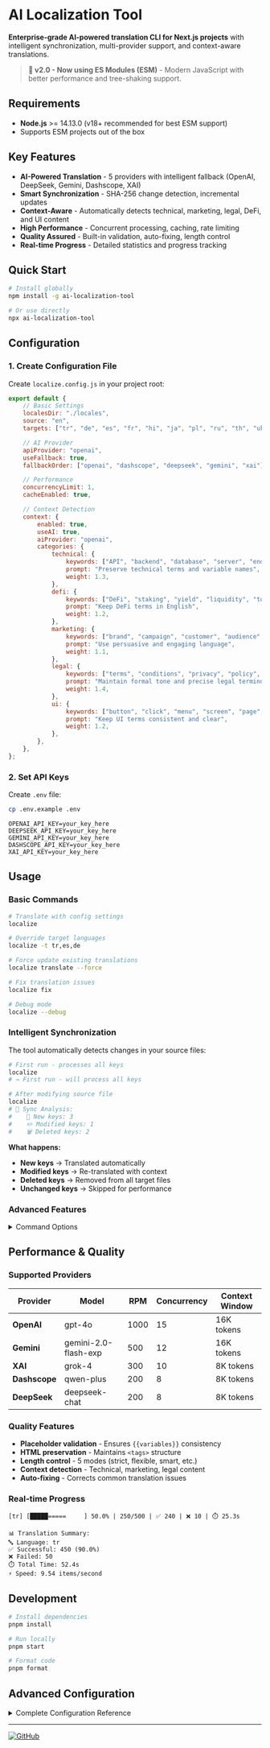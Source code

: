 # AI Localization Tool

**Enterprise-grade AI-powered translation CLI for Next.js projects** with intelligent synchronization, multi-provider support, and context-aware translations.

> **🚀 v2.0 - Now using ES Modules (ESM)** - Modern JavaScript with better performance and tree-shaking support.

## Requirements

- **Node.js** >= 14.13.0 (v18+ recommended for best ESM support)
- Supports ESM projects out of the box

## Key Features

- **AI-Powered Translation** - 5 providers with intelligent fallback (OpenAI, DeepSeek, Gemini, Dashscope, XAI)
- **Smart Synchronization** - SHA-256 change detection, incremental updates
- **Context-Aware** - Automatically detects technical, marketing, legal, DeFi, and UI content
- **High Performance** - Concurrent processing, caching, rate limiting
- **Quality Assured** - Built-in validation, auto-fixing, length control
- **Real-time Progress** - Detailed statistics and progress tracking

## Quick Start

```bash
# Install globally
npm install -g ai-localization-tool

# Or use directly
npx ai-localization-tool
```

## Configuration

### 1. Create Configuration File

Create `localize.config.js` in your project root:

```javascript
export default {
	// Basic Settings
	localesDir: "./locales",
	source: "en",
	targets: ["tr", "de", "es", "fr", "hi", "ja", "pl", "ru", "th", "uk", "vi", "yo", "zh"],

	// AI Provider
	apiProvider: "openai",
	useFallback: true,
	fallbackOrder: ["openai", "dashscope", "deepseek", "gemini", "xai"],

	// Performance
	concurrencyLimit: 1,
	cacheEnabled: true,

	// Context Detection
	context: {
		enabled: true,
		useAI: true,
		aiProvider: "openai",
		categories: {
			technical: {
				keywords: ["API", "backend", "database", "server", "endpoint"],
				prompt: "Preserve technical terms and variable names",
				weight: 1.3,
			},
			defi: {
				keywords: ["DeFi", "staking", "yield", "liquidity", "token", "blockchain"],
				prompt: "Keep DeFi terms in English",
				weight: 1.2,
			},
			marketing: {
				keywords: ["brand", "campaign", "customer", "audience", "promotion"],
				prompt: "Use persuasive and engaging language",
				weight: 1.1,
			},
			legal: {
				keywords: ["terms", "conditions", "privacy", "policy", "agreement"],
				prompt: "Maintain formal tone and precise legal terminology",
				weight: 1.4,
			},
			ui: {
				keywords: ["button", "click", "menu", "screen", "page", "view"],
				prompt: "Keep UI terms consistent and clear",
				weight: 1.2,
			},
		},
	},
};
```

### 2. Set API Keys

Create `.env` file:

```bash
cp .env.example .env
```

```env
OPENAI_API_KEY=your_key_here
DEEPSEEK_API_KEY=your_key_here
GEMINI_API_KEY=your_key_here
DASHSCOPE_API_KEY=your_key_here
XAI_API_KEY=your_key_here
```

## Usage

### Basic Commands

```bash
# Translate with config settings
localize

# Override target languages
localize -t tr,es,de

# Force update existing translations
localize translate --force

# Fix translation issues
localize fix

# Debug mode
localize --debug
```

### Intelligent Synchronization

The tool automatically detects changes in your source files:

```bash
# First run - processes all keys
localize
# → First run - will process all keys

# After modifying source file
localize
# 🔄 Sync Analysis:
#    📝 New keys: 3
#    ✏️ Modified keys: 1
#    🗑️ Deleted keys: 2
```

**What happens:**

- **New keys** → Translated automatically
- **Modified keys** → Re-translated with context
- **Deleted keys** → Removed from all target files
- **Unchanged keys** → Skipped for performance

### Advanced Features

<details>
<summary>Command Options</summary>

#### Global Options

| Option          | Description          | Default             |
| --------------- | -------------------- | ------------------- |
| `-s, --source`  | Source language      | `config.source`     |
| `-t, --targets` | Target languages     | `config.targets`    |
| `--localesDir`  | Locales directory    | `config.localesDir` |
| `--debug`       | Enable debug mode    | `false`             |
| `--verbose`     | Detailed diagnostics | `false`             |

#### Translation Options

| Option          | Description             | Default  |
| --------------- | ----------------------- | -------- |
| `--provider`    | AI provider             | `openai` |
| `--concurrency` | Concurrent translations | `1`      |
| `--force`       | Update existing         | `false`  |
| `--length`      | Length control mode     | `smart`  |
| `--stats`       | Show detailed stats     | `false`  |

</details>

## Performance & Quality

### Supported Providers

| Provider      | Model                | RPM  | Concurrency | Context Window |
| ------------- | -------------------- | ---- | ----------- | -------------- |
| **OpenAI**    | gpt-4o               | 1000 | 15          | 16K tokens     |
| **Gemini**    | gemini-2.0-flash-exp | 500  | 12          | 16K tokens     |
| **XAI**       | grok-4               | 300  | 10          | 8K tokens      |
| **Dashscope** | qwen-plus            | 200  | 8           | 8K tokens      |
| **DeepSeek**  | deepseek-chat        | 200  | 8           | 8K tokens      |

### Quality Features

- **Placeholder validation** - Ensures `{{variables}}` consistency
- **HTML preservation** - Maintains `<tags>` structure
- **Length control** - 5 modes (strict, flexible, smart, etc.)
- **Context detection** - Technical, marketing, legal content
- **Auto-fixing** - Corrects common translation issues

### Real-time Progress

```
[tr] [█████=====     ] 50.0% | 250/500 | ✅ 240 | ❌ 10 | ⏱️ 25.3s

📊 Translation Summary:
🔤 Language: tr
✅ Successful: 450 (90.0%)
❌ Failed: 50
⏱️ Total Time: 52.4s
⚡ Speed: 9.54 items/second
```

## Development

```bash
# Install dependencies
pnpm install

# Run locally
pnpm start

# Format code
pnpm format
```

## Advanced Configuration

<details>
<summary>Complete Configuration Reference</summary>

### Full Configuration Options

Here's the complete configuration file with all available options and their explanations:

```javascript
/**
 * Localization Tool Configuration
 * Version: 2.0.0
 *
 * This configuration file controls all aspects of the localization tool
 * including API providers, performance settings, and quality controls.
 */

export default {
	// ===== BASIC CONFIGURATION =====
	version: "1.0.0", // Configuration version
	localesDir: "./locales", // Directory where locale JSON files are stored
	source: "en", // Source language code (ISO 639-1)
	targets: ["tr", "de", "es", "fr", "hi", "ja", "pl", "ru", "th", "uk", "vi", "yo", "zh"],

	// ===== API PROVIDER CONFIGURATION =====
	apiProvider: "openai", // Primary provider: openai, dashscope, deepseek, gemini, xai
	useFallback: true, // Enable automatic fallback to other providers
	fallbackOrder: ["openai", "dashscope", "deepseek", "gemini", "xai"], // Provider fallback chain

	// Individual provider configurations
	apiConfig: {
		deepseek: {
			model: "deepseek-chat", // Model name
			temperature: 0.1, // Creativity level (0.0-1.0)
			maxTokens: 2000, // Maximum tokens per request
			contextWindow: 8000, // Maximum context window size
		},
		openai: {
			model: "gpt-4o", // Latest optimized model
			temperature: 0.3,
			maxTokens: 2000,
			contextWindow: 16000, // Larger context window
		},
		gemini: {
			model: "gemini-2.0-flash-exp", // Latest Gemini model
			temperature: 0.3,
			maxTokens: 2000,
			contextWindow: 16000,
		},
		dashscope: {
			model: "qwen-plus",
			temperature: 0.3,
			maxTokens: 2000,
			contextWindow: 8000,
		},
		xai: {
			model: "grok-4",
			temperature: 0.3,
			maxTokens: 2000,
			contextWindow: 8000,
		},
	},

	// ===== PERFORMANCE OPTIMIZATION =====
	concurrencyLimit: 1, // Maximum parallel translations (optimized for stability)
	cacheEnabled: true, // Enable translation caching
	cacheTTL: 24 * 60 * 60 * 1000, // Cache time-to-live (24 hours)
	cacheSize: 2000, // Maximum cached items

	// Rate Limiter Configuration (Speed Optimized)
	rateLimiter: {
		enabled: true,
		providerLimits: {
			openai: { rpm: 1000, concurrency: 15 }, // Aggressive limits for OpenAI
			deepseek: { rpm: 200, concurrency: 8 },
			gemini: { rpm: 500, concurrency: 12 }, // High-performance settings
			dashscope: { rpm: 200, concurrency: 8 },
			xai: { rpm: 300, concurrency: 10 },
		},
		queueStrategy: "fifo", // First-in-first-out for maximum speed
		adaptiveThrottling: false, // Disabled for consistent high performance
		queueTimeout: 10000, // Fast timeout (10 seconds)
	},

	// ===== ERROR HANDLING & RELIABILITY =====
	retryOptions: {
		maxRetries: 2, // Global retry attempts
		initialDelay: 1000, // Initial delay before retry (ms)
		maxDelay: 10000, // Maximum delay cap (ms)
		jitter: true, // Add randomization to retry delays
		retryableErrors: ["rate_limit", "timeout", "network", "server", "unknown"],
		perProviderRetry: {
			dashscope: { maxRetries: 3 }, // Provider-specific retry settings
			openai: { maxRetries: 2 },
		},
	},

	// ===== CONTEXT-AWARE TRANSLATION =====
	context: {
		enabled: true, // Enable context detection
		useAI: true, // Use AI for context analysis
		aiProvider: "openai", // AI provider for context analysis
		minTextLength: 50, // Minimum text length for AI analysis
		allowNewCategories: true, // Allow AI to suggest new categories
		debug: false, // Enable detailed context analysis logs

		// AI Analysis Configuration
		analysisOptions: {
			model: "gpt-4o", // OpenAI model for context analysis
			temperature: 0.2, // Lower temperature for consistent analysis
			maxTokens: 1000, // Tokens for analysis
		},

		// Detection Thresholds
		detection: {
			threshold: 2, // Minimum keyword matches for category
			minConfidence: 0.6, // Minimum confidence score (0.0-1.0)
		},

		// Content Categories with Keywords and Prompts
		categories: {
			technical: {
				keywords: [
					"API",
					"backend",
					"database",
					"server",
					"endpoint",
					"function",
					"method",
					"class",
					"object",
					"variable",
				],
				prompt: "Preserve technical terms and variable names",
				weight: 1.3,
			},
			defi: {
				keywords: [
					"DeFi",
					"staking",
					"yield",
					"liquidity",
					"token",
					"blockchain",
					"crypto",
					"wallet",
					"smart contract",
				],
				prompt: "Keep DeFi terms in English",
				weight: 1.2,
			},
			marketing: {
				keywords: [
					"brand",
					"campaign",
					"customer",
					"audience",
					"promotion",
					"value",
					"benefit",
					"feature",
				],
				prompt: "Use persuasive and engaging language appropriate for marketing content",
				weight: 1.1,
			},
			legal: {
				keywords: [
					"terms",
					"conditions",
					"privacy",
					"policy",
					"agreement",
					"compliance",
					"regulation",
					"law",
				],
				prompt: "Maintain formal tone and precise legal terminology",
				weight: 1.4,
			},
			ui: {
				keywords: [
					"button",
					"click",
					"menu",
					"screen",
					"page",
					"view",
					"interface",
					"select",
					"tap",
				],
				prompt: "Keep UI terms consistent and clear, maintain proper formatting for UI elements",
				weight: 1.2,
			},
		},

		// Fallback for unmatched content
		fallback: {
			category: "general",
			prompt: "Provide a natural translation",
		},
	},

	// ===== QUALITY ASSURANCE =====
	qualityChecks: {
		enabled: true, // Enable quality validation
		rules: {
			placeholderConsistency: true, // Validate {{placeholders}}
			htmlTagsConsistency: true, // Preserve <HTML> tags
			punctuationCheck: true, // Check punctuation consistency
			lengthValidation: true, // Validate translation length
			sanitizeOutput: true, // Clean AI artifacts
			markdownPreservation: true, // Preserve markdown formatting
			specialCharacters: true, // Maintain special characters
			codeBlockPreservation: true, // Preserve code blocks
		},
		autoFix: true, // Automatically fix detected issues
	},

	// ===== STYLE GUIDE =====
	styleGuide: {
		formality: "neutral", // Options: formal, neutral, informal
		toneOfVoice: "professional", // Options: professional, friendly, casual, technical
		conventions: {
			useOxfordComma: true, // Use Oxford comma in lists
			useSentenceCase: true, // Use sentence case for headings
		},
	},

	// ===== LENGTH CONTROL =====
	lengthControl: {
		mode: "smart", // Options: strict, flexible, exact, relaxed, smart
		rules: {
			strict: 0.1, // 10% deviation allowed
			flexible: 0.3, // 30% deviation allowed
			exact: 0.05, // 5% deviation allowed
			relaxed: 0.5, // 50% deviation allowed
			smart: {
				default: 0.15, // Default tolerance
				// Language-specific rules
				byLanguage: {
					ja: { max: 0.35, min: -0.2 }, // Japanese: +35% / -20%
					zh: { max: 0.35, min: -0.2 }, // Chinese: +35% / -20%
					th: { max: 0.3, min: -0.15 }, // Thai: +30% / -15%
					vi: { max: 0.25, min: -0.15 }, // Vietnamese: +25% / -15%
					hi: { max: 0.2, min: -0.1 }, // Hindi: +20% / -10%
					ru: { max: 0.25, min: -0.15 }, // Russian: +25% / -15%
					uk: { max: 0.25, min: -0.15 }, // Ukrainian: +25% / -15%
					pl: { max: 0.2, min: -0.1 }, // Polish: +20% / -10%
					de: { max: 0.15, min: -0.1 }, // German: +15% / -10%
					fr: { max: 0.15, min: -0.1 }, // French: +15% / -10%
					es: { max: 0.15, min: -0.1 }, // Spanish: +15% / -10%
					tr: { max: 0.15, min: -0.1 }, // Turkish: +15% / -10%
				},
				// Context-specific rules
				byContext: {
					technical: { max: 0.2, min: -0.1 }, // Technical: +20% / -10%
					marketing: { max: 0.3, min: -0.15 }, // Marketing: +30% / -15%
					legal: { max: 0.1, min: -0.05 }, // Legal: +10% / -5%
					general: { max: 0.15, min: -0.1 }, // General: +15% / -10%
				},
			},
		},
	},

	// ===== FILE OPERATIONS =====
	fileOperations: {
		atomic: true, // Use atomic file operations (safer)
		createMissingDirs: true, // Auto-create missing directories
		backupFiles: false, // Create backups before modifying
		backupDir: "./backups", // Backup directory
		encoding: "utf8", // File encoding
		jsonIndent: 2, // JSON indentation spaces
	},

	// ===== LOGGING & DIAGNOSTICS =====
	logging: {
		verbose: false, // Disable verbose logging for cleaner output
		diagnosticsLevel: "minimal", // Options: minimal, normal, detailed
		outputFormat: "pretty", // Options: pretty, json, minimal
		saveErrorLogs: true, // Save error logs to file
		logDirectory: "./logs", // Directory for log files
		includeTimestamps: true, // Include timestamps in logs
		logRotation: {
			enabled: true, // Enable log rotation
			maxFiles: 5, // Maximum log files to keep
			maxSize: "10MB", // Maximum log file size
		},
	},

	// ===== SYNCHRONIZATION =====
	syncOptions: {
		enabled: true, // Enable sync features
		removeDeletedKeys: true, // Remove deleted keys from target files
		retranslateModified: true, // Re-translate modified keys
		backupBeforeSync: false, // Create backup before sync operations
	},

	// ===== ADVANCED SETTINGS =====
	advanced: {
		timeoutMs: 15000, // Request timeout (15 seconds)
		maxKeyLength: 10000, // Maximum key length for translation
		maxBatchSize: 30, // Maximum batch size for operations
		autoOptimize: true, // Auto-optimize settings for hardware
		debug: false, // Enable debug mode
	},
};
```

### Configuration Categories Explained

#### Performance Settings

- **concurrencyLimit**: Number of parallel translations (1 = stable performance)
- **rateLimiter.providerLimits**: Provider-specific RPM and concurrency limits
- **queueStrategy**: "fifo" for speed, "priority" for importance-based processing
- **adaptiveThrottling**: Disabled for consistent maximum performance

#### AI Context Detection

- **context.useAI**: Enable AI-powered context analysis
- **context.categories**: Define content types with keywords and prompts
- **context.analysisOptions**: Configure AI model for context detection
- **context.detection**: Set thresholds for category matching

#### Quality Control

- **qualityChecks.rules**: Enable specific validation rules
- **autoFix**: Automatically correct detected issues
- **lengthControl**: Smart length management with language-specific rules

#### Smart Synchronization

- **syncOptions**: Control how changes are synchronized
- **removeDeletedKeys**: Auto-cleanup of deleted translations
- **retranslateModified**: Re-translate changed content

#### Provider Configuration

- **apiConfig**: Model-specific settings for each provider
- **fallbackOrder**: Define provider chain for reliability
- **retryOptions**: Configure retry behavior and error handling

</details>

---

[![GitHub](https://img.shields.io/badge/GitHub-ahmetenesdur-blue?logo=github)](https://github.com/ahmetenesdur)
